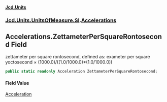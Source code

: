 #### [Jcd.Units](index.md 'index')
### [Jcd.Units.UnitsOfMeasure.SI](Jcd.Units.UnitsOfMeasure.SI.md 'Jcd.Units.UnitsOfMeasure.SI').[Accelerations](Accelerations.md 'Jcd.Units.UnitsOfMeasure.SI.Accelerations')

## Accelerations.ZettameterPerSquareRontosecond Field

zettameter per square rontosecond, defined as: exameter per square yoctosecond × (1000.0)/((1.0/1000.0)*(1.0/1000.0))

```csharp
public static readonly Acceleration ZettameterPerSquareRontosecond;
```

#### Field Value
[Acceleration](Acceleration.md 'Jcd.Units.UnitTypes.Acceleration')